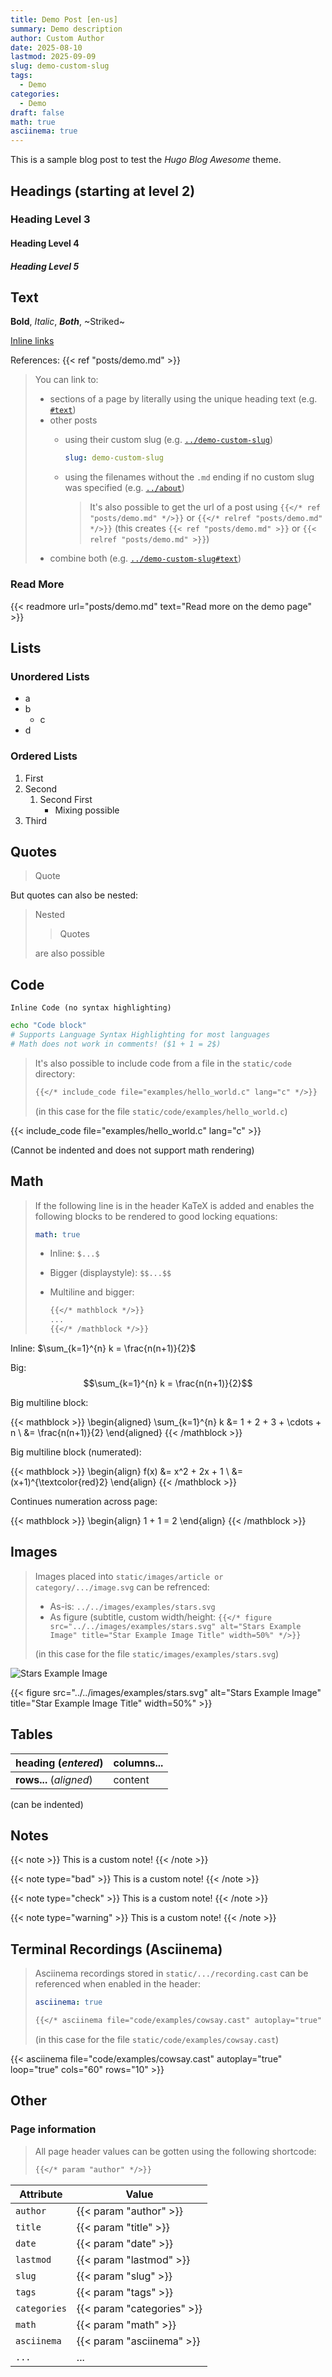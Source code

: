 ```yaml
---
title: Demo Post [en-us]
summary: Demo description
author: Custom Author
date: 2025-08-10
lastmod: 2025-09-09
slug: demo-custom-slug
tags:
  - Demo
categories:
  - Demo
draft: false
math: true
asciinema: true
---
```


This is a sample blog post to test the *Hugo Blog Awesome* theme.

## Headings (starting at level 2)

### Heading Level 3

#### Heading Level 4

##### Heading Level 5

## Text

**Bold**, *Italic*, ***Both***, ~Striked~

[Inline links](#text)

References: {{< ref "posts/demo.md" >}}

> You can link to:
>
> - sections of a page by literally using the unique heading text (e.g. [`#text`](#text))
> - other posts
>   - using their custom slug (e.g. [`../demo-custom-slug`](../demo-custom-slug))
>
>     ```yaml
>     slug: demo-custom-slug
>     ```
>
>   - using the filenames without the `.md` ending if no custom slug was specified (e.g. [`../about`](../about))
>
>     > It's also possible to get the url of a post using `{{</* ref "posts/demo.md" */>}}` or `{{</* relref "posts/demo.md" */>}}` (this creates `{{< ref "posts/demo.md" >}}` or `{{< relref "posts/demo.md" >}}`)
> - combine both (e.g. [`../demo-custom-slug#text`](../demo-custom-slug#text))

### Read More

{{< readmore url="posts/demo.md" text="Read more on the demo page" >}}

## Lists

### Unordered Lists

- a
- b
  - c
- d

### Ordered Lists

1. First
2. Second
   1. Second First
      - Mixing possible
3. Third

## Quotes

> Quote

But quotes can also be nested:

> Nested
>
> > Quotes
>
> are also possible

## Code

`Inline Code (no syntax highlighting)`

```sh
echo "Code block"
# Supports Language Syntax Highlighting for most languages
# Math does not work in comments! ($1 + 1 = 2$)
```

> It's also possible to include code from a file in the `static/code` directory:
>
> ```md
> {{</* include_code file="examples/hello_world.c" lang="c" */>}}
> ```
>
> (in this case for the file `static/code/examples/hello_world.c`)

{{< include_code file="examples/hello_world.c" lang="c" >}}

(Cannot be indented and does not support math rendering)

## Math

> If the following line is in the header KaTeX is added and enables the following blocks to be rendered to good locking equations:
>
> ```yaml
> math: true
> ```
>
> - Inline: `$...$`
>
> - Bigger (displaystyle): `$$...$$`
>
> - Multiline and bigger:
>
>   ```md
>   {{</* mathblock */>}}
>   ...
>   {{</* /mathblock */>}}
>   ```

Inline: $\sum_{k=1}^{n} k = \frac{n(n+1)}{2}$

Big: $$\sum_{k=1}^{n} k = \frac{n(n+1)}{2}$$

Big multiline block:

{{< mathblock >}}
\begin{aligned}
\sum_{k=1}^{n} k &= 1 + 2 + 3 + \cdots + n \\
                 &= \frac{n(n+1)}{2}
\end{aligned}
{{< /mathblock >}}

Big multiline block (numerated):

{{< mathblock >}}
\begin{align}
f(x) &= x^2 + 2x + 1 \\
     &= (x+1)^{\textcolor{red}2}
\end{align}
{{< /mathblock >}}

Continues numeration across page:

{{< mathblock >}}
\begin{align}
1 + 1 = 2
\end{align}
{{< /mathblock >}}

## Images

> Images placed into `static/images/article or category/.../image.svg` can be refrenced:
>
> - As-is: `../../images/examples/stars.svg`
> - As figure (subtitle, custom width/height: `{{</* figure src="../../images/examples/stars.svg" alt="Stars Example Image" title="Star Example Image Title" width=50%" */>}}`
>
> (in this case for the file `static/images/examples/stars.svg`)

![Stars Example Image](../../images/examples/stars.svg)

{{< figure src="../../images/examples/stars.svg" alt="Stars Example Image" title="Star Example Image Title" width=50%" >}}

## Tables

| **heading** (*entered*) | **columns...** |
| --- | --- |
| **rows...** (*aligned*) | content |

(can be indented)

## Notes

{{< note >}}
This is a custom note!
{{< /note >}}

{{< note type="bad" >}}
This is a custom note!
{{< /note >}}

{{< note type="check" >}}
This is a custom note!
{{< /note >}}

{{< note type="warning" >}}
This is a custom note!
{{< /note >}}

## Terminal Recordings (Asciinema)

> Asciinema recordings stored in `static/.../recording.cast` can be referenced when enabled in the header:
>
> ```yaml
> asciinema: true
> ```
>
> ```md
> {{</* asciinema file="code/examples/cowsay.cast" autoplay="true" loop="true" cols="60" rows="10" */>}}
> ```
>
> (in this case for the file `static/code/examples/cowsay.cast`)

{{< asciinema file="code/examples/cowsay.cast"  autoplay="true" loop="true" cols="60" rows="10" >}}

## Other

### Page information

> All page header values can be gotten using the following shortcode:
>
> ```md
> {{</* param "author" */>}}
> ```

| Attribute | Value |
| --- | --- |
| `author` | {{< param "author" >}} |
| `title` | {{< param "title" >}} |
| `date` | {{< param "date" >}} |
| `lastmod` | {{< param "lastmod" >}} |
| `slug` | {{< param "slug" >}} |
| `tags` | {{< param "tags" >}} |
| `categories` | {{< param "categories" >}} |
| `math` | {{< param "math" >}} |
| `asciinema` | {{< param "asciinema" >}} |
| `...` | ... |
